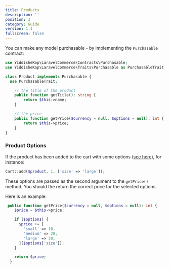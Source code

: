```yaml
---
title: Products
description: ''
position: 3
category: Guide
version: 1.1
fullscreen: false
---
```


You can make any model purchasable - by implementing the `Purchasable` contract:
```php
use YiddisheKop\LaravelCommerce\Contracts\Purchasable;
use YiddisheKop\LaravelCommerce\Traits\Purchasable as PurchasableTrait;

class Product implements Purchasable {
  use PurchasableTrait;

    // the title of the product
    public function getTitle(): string {
        return $this->name;
    }

    // the price
    public function getPrice($currency = null, $options = null): int {
        return $this->price;
    }
}
```

### Product Options
If the product has been added to the cart with some options ([see here](/cart#product-options)), for instance:
```php
Cart::add($product, 1, ['size' => 'large']);
```
These options are passed as the second argument to the `getPrice()` method.
You should the return the correct price for the selected options.

Here is an example:

```php
 public function getPrice($currency = null, $options = null): int {
    $price = $this->price;

    if ($options) {
      $price += [
        'small' => 10,
        'medium' => 20,
        'large' => 30,
      ][$options['size']];
    }

    return $price;
  }
```
